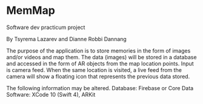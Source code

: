 # MemMap
Software dev practicum project

By Tsyrema Lazarev and Dianne Robbi Dannang

The purpose of the application is to store memories in the form of images and/or videos and map them. The data (images) will be stored in a database and accessed in the form of AR objects from the map location points. 
Input is camera feed.
When the same location is visited, a live feed from the camera will show a floating icon that represents the previous data stored.

The following information may be altered.
Database: Firebase or Core Data
Software: XCode 10 (Swift 4), ARKit
